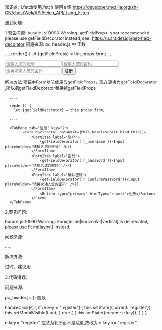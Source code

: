 知识点: 1.fetch使用,fetch 使用介绍:https://developer.mozilla.org/zh-CN/docs/Web/API/Fetch_API/Using_Fetch

遇到问题:

1.警告问题: bundle.js:10990 Warning: getFieldProps is not recommended, please use getFieldDecorator instead, see: https://u.ant.design/get-field-decorator 问题来源: pc_header.js 中 函数

 ....
 render() {
	let {getFieldProps} = this.props.form;
 ....

 <TabPane tab="注册" key="2">
 		<Form horizontal onSubmit={this.handleSubmit.bind(this)}>
 			<FormItem label="账户">
 				<Input placeholder="请输入您的账号" {...getFieldProps('r_userName')}/>
 			</FormItem>
 			<FormItem label="密码">
 				<Input type="password" placeholder="请输入您的密码" {...getFieldProps('r_password')}/>
 			</FormItem>
 			<FormItem label="确认密码">
 				<Input type="password" placeholder="请再次输入您的密码" {...getFieldProps('r_confirmPassword')}/>
 			</FormItem>
 			<Button type="primary" htmlType="submit">注册</Button>
 		</Form>
 	</TabPane>
解决方法:项目中Form以前使用的getFieldProps，现在更换为getFieldDecorator ,所以把getFieldDecorator替换掉getFieldProps

      ....

      render() {
 		let {getFieldDecorator} = this.props.form;

      ....

      <TabPane tab="注册" key="2">
      		<Form horizontal onSubmit={this.handleSubmit.bind(this)}>
      			<FormItem label="账户">
      				{getFieldDecorator('r_userName')(<Input placeholder="请输入您的账号" />)}
      			</FormItem>
      			<FormItem label="密码">
      				{getFieldDecorator('r_password')(<Input placeholder="请输入您的密码" />)}
      			</FormItem>
      			<FormItem label="确认密码">
      				{getFieldDecorator('r_confirmPassword')(<Input placeholder="请再次输入您的密码" />)}
      			</FormItem>
      				<Button type="primary" htmlType="submit">注册</Button>
      			</Form>
      </TabPane>
2.警告问题:

bundle.js:10990 Warning: Form[inline|horizontal|vertical] is deprecated, please use Form[layout] instead.

问题来源:

 <Form horizontal onSubmit={this.handleSubmit.bind(this)}> ....</Form>
解决方法:

  <Formhorizontal layout={formLayout}></Form>
  过时，建议用
  <Form layout="horizontal" layout={formLayout}></Form>
3.代码错误:

问题来源:

 pc_header.js 中 函数


 handleClick(e) {
 		if (e.key = "register") {
 			this.setState({current: 'register'});
 			this.setModalVisible(true);
 		} else {
 			{
 				this.setState({current: e.key});
 			}
 		}
 	};




 e.key = "register" 应该为判断而不是赋值,故改为 e.key == "register"